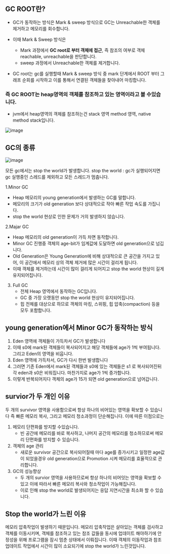 ## GC ROOT란?
- GC가 동작하는 방식은 Mark & sweep 방식으로 GC는 Unreachable한 객체를 제거하고 메모리를 회수합니다.
- 이때 Mark & Sweep 방식은
  - Mark 과정에서 **GC root로 부터 객체에 접근**, 즉 참조의 여부로 객체 reachable, unreachable을 판단합니다.
  - sweep 과정에서 Unreachable한 객체를 제거합니다.
  
- GC root는 gc를 실행할때 Mark & sweep 방식 중 mark 단계에서 ROOT 부터 그래프 순회를 시작하고 이를 통해서 연결된 객체들을 찾아내어 마킹합니다.
### 즉 GC ROOT는 heap영역의 객체를 참조하고 있는 영역이라고 볼 수있습니다.
- jvm에서 heap영역의 객체를 참조하는건 stack 영역 method 영역, native method stack입니다.

![image](https://github.com/user-attachments/assets/aa7214d6-3299-4857-813c-be28883b2115)


## GC의 종류 

![image](https://github.com/user-attachments/assets/69302c0a-2a30-4c30-bc09-97ad311b5ee4)

모든 gc에서는 stop the world가 발생합니다.
stop the world : 
gc가 실행되어지면 gc 실행중인 스레드를 제외하고 모든 스레드가 멈춥니다.

1.Minor GC
  - Heap 메모리의 young generation에서 발생하는 GC를 말합니다.
  - 메모리의 크기가 old generation 보다 상대적으로 작아 빠른 작업 속도를 가집니다.
  - stop the world 현상로 인한 문제가 거의 발생하지 않습니다.
  
2.Majar GC 
  - Heap 메모리의 old generation이 가득 차면 동작합니다.
  - Minor GC 진행중 객체의 age-bit가 임계값에 도달하면 old generation으로 넘깁니다.
  - Old Generation은 Young Generation에 비해 상대적으로 큰 공간을 가지고 있어, 이 공간에서 메모리 상의 객체 제거에 많은 시간이 걸리게 됩니다.
  - 이때 객체를 제거하는데 시간이 많이 걸리게 되어지고 stop the world 현상이 길게 유지되어집니다. 

3. Full GC
   - 전체 Heap 영역에서 동작하는 GC입니다.
   - GC 중 가장 오랫동안 stop the world 현상이 유지되어집니다.
   - 힙 전체를 대상으로 하므로 객체의 마킹, 스위핑, 힙 압축(compaction) 등을 모두 포함합니다.
      
## young generation에서 Minor GC가 동작하는 방식
   1. Eden 영역에 객체들이 가득차서 GC가 발생합니다
   2. 이때 s0에 mark된 객체들이 복사되어지고 해당 객체들에 age가 1씩 부여됩니다. 그리고 Eden의 영역을 비웁니다.
   3. Eden 영역에 가득차서, GC가 다시 한번 발생합니다
   4. 그러면 기존 Eden에서 mark된 객체들과 s0에 있는 객체들은 s1 로 복사되어진뒤 각 eden과 s0은 비워집니다. 마찬가지로 age가 1씩 증가합니다.
   5. 이렇게 반복되어지다 객체의 age가 15가 되면 old generation으로 넘어갑니다.

## survior가 두 개인 이유 

  두 개의 survivor 영역을 사용함으로써 항상 하나의 비어있는 영역을 확보할 수 있습니다
  즉 빠른 메모리 복사, 그리고 메모리 청소과정이 단순해집니다.
  이에 따른 이점으로는
  1. 메모리 단편화를 방지할 수있습니다.
     - 빈 공간에 메모리를 바로 복사하고, 나머지 공간의 메모리를 청소하므로써 메모리 단편화를 방지할 수 있습니다.
  2. 객체의 age 관리
     - 새로운 survivor 공간으로 복사되어질때 마다 age를 증가시키고
       일정한 age값이 되었을경우 old generation으로 Promotion 시켜 메모리를 효율적으로 관리합니다.
  3. GC의 성능향상
     - 두 개의 survior 영역을 사용하므로써 항상 하나의 비어잇는 영역을 확보할 수 있고 이에 따라서 빠른 메모리 복사와 청소작업이 가능해집니다.
     - 이로 인해 stop the world로 발생되어지는 응답 지연시간을 최소화 할 수 있습니다.

## Stop the world가 느린 이유
메모리 압축작업이 발생하기 때문입니다. 메모리 압축작업은 살아있는 객체를 검사하고 객체를 이동시키며, 객체를 참조하고 있는 참조 값들을 동시에 업데이트 해야하기에 안정성을 위해 프로그램을 잠시 멈춘 상태에서 이뤄집니다. 이때 객체의 이동작업과 참조 업데이트 작업에서 시간이 많이 소요되기에 stop the world가 느린것입니다.

    

